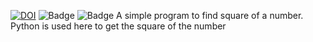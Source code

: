 [![DOI](https://zenodo.org/badge/531588763.svg)](https://zenodo.org/badge/latestdoi/531588763)  ![Badge](https://img.shields.io/github/workflow/status/main/HW1_CSC510/square_of_a_number?style=plastic)
 ![Badge](https://img.shields.io/github/Priya-Saroj/HW1_CSC510/square_of_a_number?style=plastic)
 A simple program to find square of a number. Python is used here to get the square of the number
